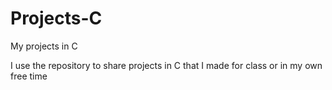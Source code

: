 # Projects-C
My projects in C

I use the repository to share projects in C that I made for class or in my own free time
